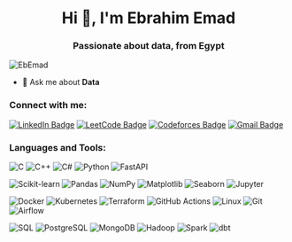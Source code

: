 <h1 align="center">Hi 👋, I'm Ebrahim Emad</h1>
<h3 align="center">Passionate about data, from Egypt </h3>

<p align="left">
  <img src="https://komarev.com/ghpvc/?username=EbEmad&label=Profile%20views&color=0e75b6&style=flat" alt="EbEmad" />
</p>

- 💬 Ask me about **Data**

<h3 align="left">Connect with me:</h3>
<p align="left">

[![LinkedIn Badge](https://img.shields.io/badge/-LinkedIn-blue?style=flat&logo=LinkedIn&logoColor=white)](https://www.linkedin.com/in/ebrahim-emad-a7852222b/)
[![LeetCode Badge](https://img.shields.io/badge/-LeetCode-FFA116?style=flat&logo=LeetCode&logoColor=white)](https://leetcode.com/u/ebemad8/)
[![Codeforces Badge](https://img.shields.io/badge/-Codeforces-1F8ACB?style=flat&logo=Codeforces&logoColor=white)](https://codeforces.com/profile/ebemad8)
[![Gmail Badge](https://img.shields.io/badge/-Gmail-D14836?style=flat&logo=gmail&logoColor=white)](mailto:ebemad8@gmail.com)

</p>

<h3 align="left">Languages and Tools:</h3>
<p align="left"> 



![C](https://img.shields.io/badge/-C-05122A?style=flat-square&logo=c&color=353535)
![C++](https://img.shields.io/badge/-C++-05122A?style=flat-square&logo=c%2B%2B&color=353535)
![C#](https://img.shields.io/badge/-C%23-05122A?style=flat-square&logo=c-sharp&color=353535)
![Python](https://img.shields.io/badge/-Python-05122A?style=flat-square&logo=python&color=353535)
![FastAPI](https://img.shields.io/badge/-FastAPI-05122A?style=flat-square&logo=fastapi&color=353535)

![Scikit-learn](https://img.shields.io/badge/-Scikit--learn-05122A?style=flat-square&logo=scikit-learn&color=353535)
![Pandas](https://img.shields.io/badge/-Pandas-05122A?style=flat-square&logo=pandas&color=353535)
![NumPy](https://img.shields.io/badge/-NumPy-05122A?style=flat-square&logo=numpy&color=353535)
![Matplotlib](https://img.shields.io/badge/-Matplotlib-05122A?style=flat-square&logo=matplotlib&color=353535)
![Seaborn](https://img.shields.io/badge/-Seaborn-05122A?style=flat-square&logo=seaborn&color=353535)
![Jupyter](https://img.shields.io/badge/-Jupyter-05122A?style=flat-square&logo=jupyter&color=353535)



![Docker](https://img.shields.io/badge/-Docker-05122A?style=flat-square&logo=docker&color=353535)
![Kubernetes](https://img.shields.io/badge/-Kubernetes-05122A?style=flat-square&logo=kubernetes&color=353535)
![Terraform](https://img.shields.io/badge/-Terraform-05122A?style=flat-square&logo=terraform&color=353535)
![GitHub Actions](https://img.shields.io/badge/-GitHub%20Actions-05122A?style=flat-square&logo=github-actions&color=353535)
![Linux](https://img.shields.io/badge/-Linux-05122A?style=flat-square&logo=linux&color=353535)
![Git](https://img.shields.io/badge/-Git-05122A?style=flat-square&logo=git&color=353535)
![Airflow](https://img.shields.io/badge/-Airflow-05122A?style=flat-square&logo=apache-airflow&color=353535)



![SQL](https://img.shields.io/badge/-SQL-05122A?style=flat-square&logo=mysql&color=353535)
![PostgreSQL](https://img.shields.io/badge/-PostgreSQL-05122A?style=flat-square&logo=postgresql&color=353535)
![MongoDB](https://img.shields.io/badge/-MongoDB-05122A?style=flat-square&logo=mongodb&color=353535)
![Hadoop](https://img.shields.io/badge/-Hadoop-05122A?style=flat-square&logo=apache-hadoop&color=353535)
![Spark](https://img.shields.io/badge/-Spark-05122A?style=flat-square&logo=apache-spark&color=353535)
![dbt](https://img.shields.io/badge/-dbt-05122A?style=flat-square&logo=dbt&color=353535)




 </p>
